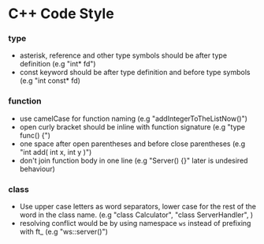 # C++ Code Style

### type
* asterisk, reference and other type symbols should be after type definition (e.g "int* fd")
* const keyword should be after type definition and before type symbols (e.g "int const* fd)

### function
* use camelCase for function naming (e.g "addIntegerToTheListNow()")
* open curly bracket should be inline with function signature (e.g "type func() {")
* one space after open parentheses and before close parentheses  (e.g "int add( int x, int y )")
* don't join function body in one line (e.g "Server() {}" later is undesired behaviour)

### class
* Use upper case letters as word separators, lower case for the rest of the word in the class name.
  (e.g "class Calculator", "class ServerHandler", )
* resolving conflict would be by using namespace `ws` instead of prefixing with ft_ (e.g "ws::server()")
